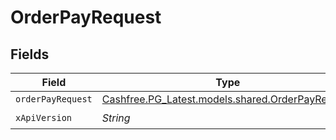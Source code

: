 # OrderPayRequest


## Fields

| Field                                                                                      | Type                                                                                       | Required                                                                                   | Description                                                                                |
| ------------------------------------------------------------------------------------------ | ------------------------------------------------------------------------------------------ | ------------------------------------------------------------------------------------------ | ------------------------------------------------------------------------------------------ |
| `orderPayRequest`                                                                          | [Cashfree.PG_Latest.models.shared.OrderPayRequest](../../models/shared/OrderPayRequest.md) | :heavy_minus_sign:                                                                         | N/A                                                                                        |
| `xApiVersion`                                                                              | *String*                                                                                   | :heavy_check_mark:                                                                         | N/A                                                                                        |